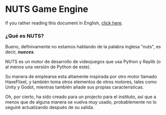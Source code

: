 # NUTS Game Engine

If you rather reading this document in English, [click here](/README.md).

### ¿Qué es NUTS?

Bueno, definivamente no estamos hablando de la palabra inglesa "nuts", es decir, **_nueces_**.

NUTS es un motor de desarrollo de videojuegos que usa Python y Raylib (o al menos una versión de Python de este).

Su manera de emplearse esta altamente inspirada por otro motor llamado HaxeFlixel, y también toma otros elementos de otros motores, tales como Unity y Godot, mientras también añade sus propias caracteristicas.

Oh, por cierto, ha sido creado para un projecto para el instituto, así que a menos que de alguna manera se vuelva muy usado, probablemente no lo seguiré actualizando después de su salida.